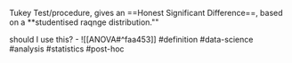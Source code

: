 Tukey Test/procedure,  gives an ==Honest Significant Difference==, based on a **studentised raqnge distribution.""

should I use this? - ![[ANOVA#^faa453]]
#definition #data-science #analysis #statistics #post-hoc
